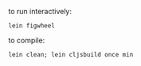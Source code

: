 to run interactively:

```
lein figwheel
```

to compile:
```
lein clean; lein cljsbuild once min
```

